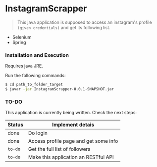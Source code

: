 # InstagramScrapper

> This java application is supposed to access an instagram's profile `(given credentials)`
>  and get its following list.

  - Selenium
  - Spring

### Installation and Execution

Requires java JRE.

Run the following commands:

```sh
$ cd path_to_folder_target
$ javar -jar InstagramScrapper-0.0.1-SNAPSHOT.jar
```

### TO-DO

This application is currently being written. Check the next steps:

| Status | Implement detais |
| ------ | ------ |
| done | Do login |
| done | Access profile page and get some info |
| `to-do` | Get the full list of followers |
| `to-do` | Make this application an RESTful API |
